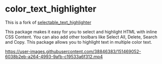 # color_text_highlighter

This is a fork of [selectable_text_highlighter](https://pub.dev/packages/selectable_text_highlighter)

This package makes it easy for you to select and highlight HTML with inline CSS Content. You can also add other toolbars like Select All, Delete, Search and Copy. This package allows you to highlight text in multiple color text.


https://user-images.githubusercontent.com/38846383/151469052-6038b2eb-a264-4993-9afb-c19533a6f312.mp4
